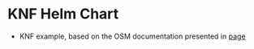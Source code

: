 # KNF Helm Chart

 - KNF example, based on the OSM documentation presented in [page](https://osm.etsi.org/docs/user-guide/05-osm-usage.html#knf-helm-chart)

